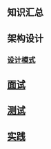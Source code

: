 知识汇总
---
## 架构设计
### [设计模式](./design-patterns/README.md)

## [面试](points/README.md)

## [测试](./测试/README.MD)

## [实践](./practice)
